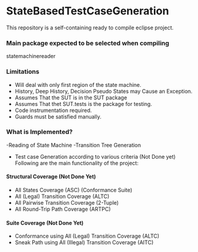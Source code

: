 # StateBasedTestCaseGeneration #

This repository is a self-containing ready to compile eclipse project.

### Main package expected to be selected when compiling ###

statemachinereader

### Limitations ###

* Will deal with only first region of the state machine.
* History, Deep History, Decision Pseudo States may Cause an Exception.
* Assumes That the SUT is in the SUT package
* Assumes That thet SUT.tests is the package for testing.
* Code instrumentation required.
* Guards must be satisfied manually.

### What is Implemented? ###
-Reading of State Machine
-Transition Tree Generation
- Test case Generation according to various criteria (Not Done yet)
Following are the main functionality of the project:

#### Structural Coverage (Not Done Yet) ####
* All States Coverage (ASC) (Conformance Suite)
* All (Legal) Transition Coverage (ALTC)
* All Pairwise Transition Coverage (2-Tuple)
* All Round-Trip Path Coverage (ARTPC)

#### Suite Coverage (Not Done Yet) ####
* Conformance using All (Legal) Transition Coverage (ALTC)
* Sneak Path using All (Illegal) Transition Coverage (AITC)